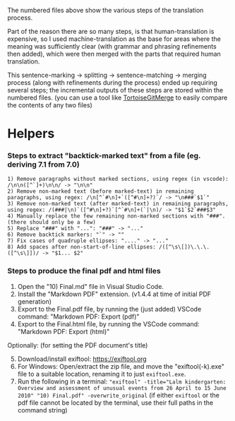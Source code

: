 The numbered files above show the various steps of the translation process.

Part of the reason there are so many steps, is that human-translation is expensive, so I used machine-translation as the base for areas where the meaning was sufficiently clear (with grammar and phrasing refinements then added), which were then merged with the parts that required human translation.

This sentence-marking -> splitting -> sentence-matching -> merging process (along with refinements during the process) ended up requiring several steps; the incremental outputs of these steps are stored within the numbered files. (you can use a tool like [TortoiseGitMerge](https://github.com/Venryx/TortoiseGitMerge_Standalone) to easily compare the contents of any two files)

# Helpers

### Steps to extract "backtick-marked text" from a file (eg. deriving 7.1 from 7.0)
```
1) Remove paragraphs without marked sections, using regex (in vscode): /\n\n([^`]+)\n\n/ -> "\n\n"
2) Remove non-marked text (before marked-text) in remaining paragraphs, using regex: /\n[^`#\n]+`([^#\n]+?)`/ -> "\n###`$1`"
3) Remove non-marked text (after marked-text) in remaining paragraphs, using regex: /(###|\n)`([^#\n]+?)`[^`#\n]+(`|\n)/ -> "$1`$2`###$3"
4) Manually replace the few remaining non-marked sections with "###". (there should only be a few)
5) Replace "###" with "...": "###" -> "..."
6) Remove backtick markers: "`" -> ""
7) Fix cases of quadruple ellipses: "...." -> "..."
8) Add spaces after non-start-of-line ellipses: /([^\s\[])\.\.\.([^\s\]])/ -> "$1... $2"
```

### Steps to produce the final pdf and html files

1) Open the "10) Final.<span/>md" file in Visual Studio Code.
2) Install the "Markdown PDF" extension. (v1.4.4 at time of initial PDF generation)
3) Export to the Final.pdf file, by running the (just added) VSCode command: "Markdown PDF: Export (pdf)"  
4) Export to the Final.html file, by running the VSCode command: "Markdown PDF: Export (html)"

Optionally: (for setting the PDF document's title)  

5) Download/install exiftool: https://exiftool.org
6) For Windows: Open/extract the zip file, and move the "exiftool(-k).exe" file to a suitable location, renaming it to just `exiftool.exe`.
7) Run the following in a terminal: `"exiftool" -title="Lalm kindergarten: Overview and assessment of unusual events from 26 April to 15 June 2010" "10) Final.pdf" -overwrite_original` (if either `exiftool` or the pdf file cannot be located by the terminal, use their full paths in the command string)